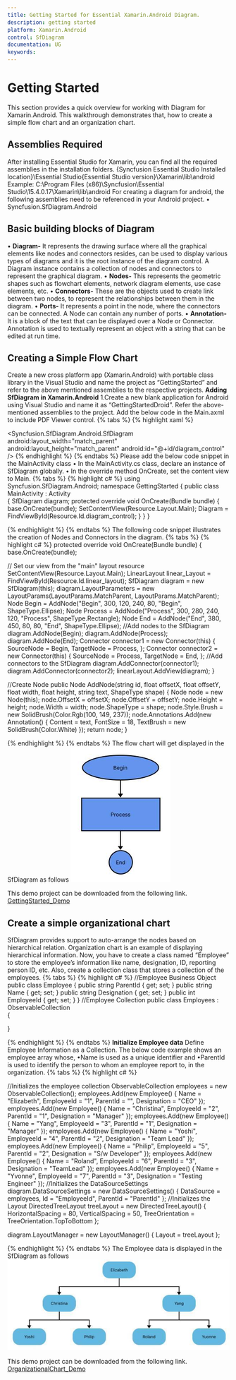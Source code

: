 ```yaml
---
title: Getting Started for Essential Xamarin.Android Diagram.
description: getting started
platform: Xamarin.Android
control: SfDiagram
documentation: UG
keywords: 
---
```

# Getting Started
This section provides a quick overview for working with Diagram for Xamarin.Android. This walkthrough demonstrates that, how to create a simple flow chart and an organization chart.

## Assemblies Required

After installing Essential Studio for Xamarin, you can find all the required assemblies in the installation folders.
{Syncfusion Essential Studio Installed location}\Essential Studio{Essential Studio version}\Xamarin\lib\android\
Example: C:\Program Files (x86)\Syncfusion\Essential Studio\15.4.0.17\Xamarin\lib\android
For creating a diagram for android, the following assemblies need to be referenced in your Android project.
•	Syncfusion.SfDiagram.Android

## Basic building blocks of Diagram

• **Diagram-** It represents the drawing surface where all the graphical elements like nodes and connectors resides, can be used to display various types of diagrams and it is the root instance of the diagram control. A Diagram instance contains a collection of nodes and connectors to represent the  graphical diagram.
• **Nodes-** This represents the geometric shapes such as flowchart elements, network diagram elements, use case elements, etc. 
• **Connectors-** These are the objects used to create link between two nodes, to represent the relationships between them in the diagram. 
• **Ports-** It represents a point in the node, where the connectors can be connected. A Node can contain any number of ports.
• **Annotation-** It is a block of the text that can be displayed over a Node or Connector. Annotation is used to textually represent an object with a string that can be edited at run time.

## Creating a Simple Flow Chart

Create a new cross platform app (Xamarin.Android) with portable class library in the Visual Studio and name the project as “GettingStarted” and refer to the above mentioned assemblies to the respective projects.
**Adding SfDiagram in Xamarin.Android**
1.Create a new blank application for Android using Visual Studio and name it as “GettingStartedDroid”. Refer the above-mentioned assemblies to the project.
Add the below code in the Main.axml to include PDF Viewer control.
{% tabs %}
{% highlight xaml %}
<?xml version="1.0" encoding="utf-8"?> 
<LinearLayout xmlns:android="http://schemas.android.com/apk/res/android" android:orientation="vertical" android:layout_width="match_parent" android:layout_height="match_parent"
android:id="@+id/linear_layout"> 
<Syncfusion.SfDiagram.Android.SfDiagram android:layout_width="match_parent" android:layout_height="match_parent" android:id="@+id/diagram_control" /> </LinearLayout>
{% endhighlight %}
{% endtabs %}
Please add the below code snippet in the MainActivity class
•	In the MainActivity.cs class, declare an instance of SfDiagram globally.
•	In the override method OnCreate, set the content view to Main.
{% tabs %}
{% highlight c# %}
using Syncfusion.SfDiagram.Android;
namespace GettingStarted
{
    public class MainActivity : Activity    
{
        SfDiagram diagram;
        protected override void OnCreate(Bundle bundle)
       {
               base.OnCreate(bundle);
               SetContentView(Resource.Layout.Main);
               Diagram = FindViewById<SfDiagram>(Resource.Id.diagram_control);
        }
    }
}

{% endhighlight %}
{% endtabs %}
The following code snippet illustrates the creation of Nodes and Connectors in the diagram.
{% tabs %}
{% highlight c# %}
protected override void OnCreate(Bundle bundle)
{
base.OnCreate(bundle);

// Set our view from the "main" layout resource
SetContentView(Resource.Layout.Main);
LinearLayout linear_Layout = FindViewById<LinearLayout>(Resource.Id.linear_layout);
SfDiagram diagram = new SfDiagram(this);
diagram.LayoutParameters = new LayoutParams(LayoutParams.MatchParent, LayoutParams.MatchParent);
Node Begin = AddNode("Begin", 300, 120, 240, 80, "Begin", ShapeType.Ellipse);
Node Process = AddNode("Process", 300, 280, 240, 120, "Process", ShapeType.Rectangle);
Node End = AddNode("End", 380, 450, 80, 80, "End", ShapeType.Ellipse);
//Add nodes to the SfDiagram
diagram.AddNode(Begin);
diagram.AddNode(Process);
diagram.AddNode(End);
Connector connector1 = new Connector(this)
{
SourceNode = Begin,
TargetNode = Process,
};
Connector connector2 = new Connector(this)
{
SourceNode = Process,
TargetNode = End,
};
//Add connectors to the SfDiagram
diagram.AddConnector(connector1);
diagram.AddConnector(connector2);
linearLayout.AddView(diagram);
}

//Create Node
public Node AddNode(string id, float offsetX, float offsetY, float width, float height, string text, ShapeType shape)
{
Node node = new Node(this);
node.OffsetX = offsetX;
node.OffsetY = offsetY;
node.Height = height;
node.Width = width;
node.ShapeType = shape;
node.Style.Brush = new SolidBrush(Color.Rgb(100, 149, 237));
node.Annotations.Add(new Annotation() { Content = text, FontSize = 18, TextBrush = new SolidBrush(Color.White) });
return node;
}

{% endhighlight %}
{% endtabs %}
The flow chart will get displayed in the SfDiagram as follows
![](images/Getting-Started_img1.jpeg)

This demo project can be downloaded from the following link.
[GettingStarted_Demo](http://files2.syncfusion.com/Xamarin.Android/Samples/GettingStarted_Android_SfDiagram.zip)

## Create a simple organizational chart

SfDiagram provides support to auto-arrange the nodes based on hierarchical relation. Organization chart is an example of displaying hierarchical information.
Now, you have to create a class named “Employee” to store the employee’s information like name, designation, ID, reporting person ID, etc. Also, create a collection class that stores a collection of the employees.
{% tabs %}
{% highlight c# %}
//Employee Business Object
public class Employee
{
    public string ParentId { get; set; }
    public string Name { get; set; }
    public string Designation { get; set; }
    public int EmployeeId { get; set; }
}
//Employee Collection
public class Employees : ObservableCollection<Employee>  
{

}

{% endhighlight %}
{% endtabs %}
**Initialize Employee data**
Define Employee Information as a Collection. The below code example shows an employee array whose,
•Name is used as a unique identifier and
•ParentId is used to identify the person to whom an employee report to, in the organization.
{% tabs %}
{% highlight c# %}

//Initializes the employee collection
ObservableCollection<Employee> employees = new ObservableCollection<Employee>();
employees.Add(new Employee() { Name = "Elizabeth", EmployeeId = "1", ParentId = "", Designation = "CEO" });
employees.Add(new Employee() { Name = "Christina", EmployeeId = "2", ParentId = "1", Designation = "Manager" });
employees.Add(new Employee() { Name = "Yang", EmployeeId = "3", ParentId = "1", Designation = "Manager" });
employees.Add(new Employee() { Name = "Yoshi", EmployeeId = "4", ParentId = "2", Designation = "Team Lead" });
employees.Add(new Employee() { Name = "Philip", EmployeeId = "5", ParentId = "2", Designation = "S/w Developer" });
employees.Add(new Employee() { Name = "Roland", EmployeeId = "6", ParentId = "3", Designation = "TeamLead" });
employees.Add(new Employee() { Name = "Yvonne", EmployeeId = "7", ParentId = "3", Designation = "Testing Engineer" });
//Initializes the DataSourceSettings
diagram.DataSourceSettings = new DataSourceSettings() { DataSource = employees, Id = "EmployeeId", ParentId = "ParentId" };
//Initializes the Layout
DirectedTreeLayout treeLayout = new DirectedTreeLayout() { HorizontalSpacing = 80, VerticalSpacing = 50, TreeOrientation = TreeOrientation.TopToBottom };

diagram.LayoutManager = new LayoutManager() { Layout = treeLayout };

{% endhighlight %}
{% endtabs %}
The Employee data is displayed in the SfDiagram as follows
![](images/Getting-Started_img2.jpeg)


This demo project can be downloaded from the following link.
[OrganizationalChart_Demo](http://files2.syncfusion.com/Xamarin.Android/Samples/OrganizationalChart_Android_SfDiagram.zip)
